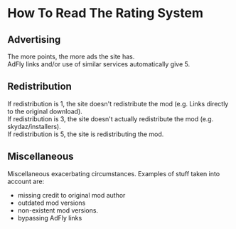 How To Read The Rating System
=============================

## Advertising
The more points, the more ads the site has.  
AdFly links and/or use of similar services automatically give 5.

## Redistribution
If redistribution is 1, the site doesn't redistribute the mod (e.g. Links directly to the original download).  
If redistribution is 3, the site doesn't actually redistribute the mod (e.g. skydaz/installers).  
If redistribution is 5, the site is redistributing the mod.  

## Miscellaneous
Miscellaneous exacerbating circumstances. Examples of stuff taken into account are:
+ missing credit to original mod author
+ outdated mod versions
+ non-existent mod versions.
+ bypassing AdFly links


